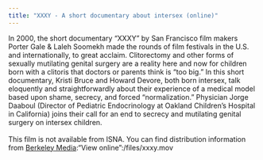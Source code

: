 ```yaml
---
title: "XXXY - A short documentary about intersex (online)"
---
```


In 2000, the short documentary &#8220;<span class="caps">XXXY</span>&#8221; by San Francisco film makers Porter Gale & Laleh Soomekh made the rounds of film festivals in the U.S. and internationally, to great acclaim. Clitorectomy and other forms of sexually mutilating genital surgery are a reality here and now for children born with a clitoris that doctors or parents think is &#8220;too big.&#8221; In this short documentary, Kristi Bruce and Howard Devore, both born intersex, talk eloquently and straightforwardly about their experience of a medical model based upon shame, secrecy, and forced &#8220;normalization.&#8221; Physician Jorge Daaboul (Director of Pediatric Endocrinology at Oakland Children&#8217;s Hospital in California) joins their call for an end to secrecy and mutilating genital surgery on intersex children.<br><br>This film is not available from <span class="caps">ISNA</span>. You can find distribution information from [Berkeley Media][1]:&#8220;View online&#8221;:/files/xxxy.mov<br><br><!--"View online at PopcornQ":http://www.planetout.com/popcornq/db/getfilm.html?63816.--><br>

<!--break--><br>

 [1]: http://www.berkeleymedia.com/catalog/berkeleymedia/films/womens_studies_gender_studies/gay_lesbian_transgender_issues/xxxy.%5Cn%5Cn%5CntextileRef%3A9657242565d852b4dd3c62%3AlinkStartMarker